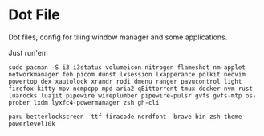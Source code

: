 # Dot File

Dot files, config for tiling window manager and some applications.

Just run'em
```
sudo pacman -S i3 i3status volumeicon nitrogen flameshot nm-applet networkmanager feh picom dunst lxsession lxapperance polkit neovim powertop dex xautolock xrandr rodi dmenu ranger pavucontrol light firefox kitty mpv ncmpcpp mpd aria2 qBittorrent tmux docker nvm rust luarocks luajit pipewire wireplumber pipewire-pulsr gvfs gvfs-mtp os-prober lxdm lyxfc4-powermanager zsh gh-cli
```

```
paru betterlockscreen  ttf-firacode-nerdfont  brave-bin zsh-theme-powerlevel10k 
```

